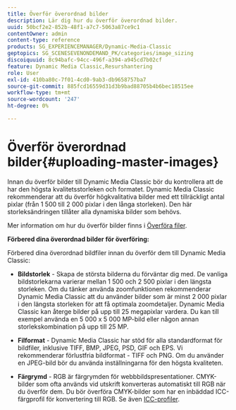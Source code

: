 ```yaml
---
title: Överför överordnad bilder
description: Lär dig hur du överför överordnad bilder.
uuid: 50bcf2e2-852b-48f1-a7c7-5063a87ce9c1
contentOwner: admin
content-type: reference
products: SG_EXPERIENCEMANAGER/Dynamic-Media-Classic
geptopics: SG_SCENESEVENONDEMAND_PK/categories/image_sizing
discoiquuid: 8c94bafc-94cc-496f-a394-a945cd7b02cf
feature: Dynamic Media Classic,Resurshantering
role: User
exl-id: 410ba80c-7f01-4cd0-9ab3-db9658757ba7
source-git-commit: 885fcd16559d31d3b9bad88705b4b6bec18515ee
workflow-type: tm+mt
source-wordcount: '247'
ht-degree: 0%

---
```


# Överför överordnad bilder{#uploading-master-images}

Innan du överför bilder till Dynamic Media Classic bör du kontrollera att de har den högsta kvalitetsstorleken och formatet. Dynamic Media Classic rekommenderar att du överför högkvalitativa bilder med ett tillräckligt antal pixlar (från 1 500 till 2 000 pixlar i den långa storleken). Den här storleksändringen tillåter alla dynamiska bilder som behövs.

Mer information om hur du överför bilder finns i [Överföra filer](uploading-files.md#uploading_files).

**Förbered dina överordnad bilder för överföring:**

Förbered dina överordnad bildfiler innan du överför dem till Dynamic Media Classic:

* **Bildstorlek**  - Skapa de största bilderna du förväntar dig med. De vanliga bildstorlekarna varierar mellan 1 500 och 2 500 pixlar i den längsta storleken. Om du tänker använda zoomfunktionen rekommenderar Dynamic Media Classic att du använder bilder som är minst 2 000 pixlar i den längsta storleken för att få optimala zoomdetaljer. Dynamic Media Classic kan återge bilder på upp till 25 megapixlar vardera. Du kan till exempel använda en 5 000 x 5 000 MP-bild eller någon annan storlekskombination på upp till 25 MP.

* **Filformat**  - Dynamic Media Classic har stöd för alla standardformat för bildfiler, inklusive TIFF, BMP, JPEG, PSD, GIF och EPS. Vi rekommenderar förlustfria bildformat - TIFF och PNG. Om du använder en JPEG-bild bör du använda inställningarna för den högsta kvaliteten.

* **Färgrymd**  - RGB är färgrymden för webbbildspresentationer. CMYK-bilder som ofta används vid utskrift konverteras automatiskt till RGB när du överför dem. Du bör överföra CMYK-bilder som har en inbäddad ICC-färgprofil för konvertering till RGB. Se även [ICC-profiler](/help/icc-profiles.md).
